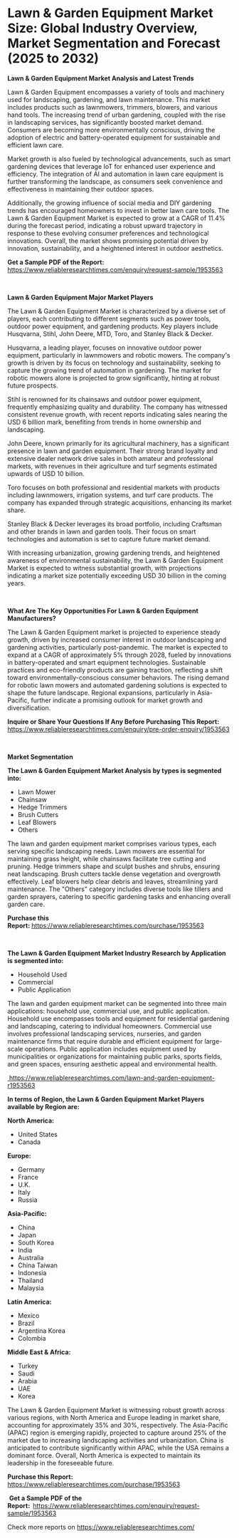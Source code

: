 <p><h1>Lawn & Garden Equipment Market Size: Global Industry Overview, Market Segmentation and Forecast (2025 to 2032)</h1></p><p><strong>Lawn & Garden Equipment Market Analysis and Latest Trends</strong></p>
<p><p>Lawn & Garden Equipment encompasses a variety of tools and machinery used for landscaping, gardening, and lawn maintenance. This market includes products such as lawnmowers, trimmers, blowers, and various hand tools. The increasing trend of urban gardening, coupled with the rise in landscaping services, has significantly boosted market demand. Consumers are becoming more environmentally conscious, driving the adoption of electric and battery-operated equipment for sustainable and efficient lawn care.</p><p>Market growth is also fueled by technological advancements, such as smart gardening devices that leverage IoT for enhanced user experience and efficiency. The integration of AI and automation in lawn care equipment is further transforming the landscape, as consumers seek convenience and effectiveness in maintaining their outdoor spaces. </p><p>Additionally, the growing influence of social media and DIY gardening trends has encouraged homeowners to invest in better lawn care tools. The Lawn & Garden Equipment Market is expected to grow at a CAGR of 11.4% during the forecast period, indicating a robust upward trajectory in response to these evolving consumer preferences and technological innovations. Overall, the market shows promising potential driven by innovation, sustainability, and a heightened interest in outdoor aesthetics.</p></p>
<p><strong>Get a Sample PDF of the Report:&nbsp;</strong> <a href="https://www.reliableresearchtimes.com/enquiry/request-sample/1953563?utm_campaign=2105&utm_medium=2&utm_source=Github&utm_content=ia&utm_term=18022025&utm_id=lawn-garden-equipment">https://www.reliableresearchtimes.com/enquiry/request-sample/1953563</a></p>
<p>&nbsp;</p>
<p><strong>Lawn & Garden Equipment Major Market Players</strong></p>
<p><p>The Lawn & Garden Equipment Market is characterized by a diverse set of players, each contributing to different segments such as power tools, outdoor power equipment, and gardening products. Key players include Husqvarna, Stihl, John Deere, MTD, Toro, and Stanley Black & Decker.</p><p>Husqvarna, a leading player, focuses on innovative outdoor power equipment, particularly in lawnmowers and robotic mowers. The company's growth is driven by its focus on technology and sustainability, seeking to capture the growing trend of automation in gardening. The market for robotic mowers alone is projected to grow significantly, hinting at robust future prospects.</p><p>Stihl is renowned for its chainsaws and outdoor power equipment, frequently emphasizing quality and durability. The company has witnessed consistent revenue growth, with recent reports indicating sales nearing the USD 6 billion mark, benefiting from trends in home ownership and landscaping.</p><p>John Deere, known primarily for its agricultural machinery, has a significant presence in lawn and garden equipment. Their strong brand loyalty and extensive dealer network drive sales in both amateur and professional markets, with revenues in their agriculture and turf segments estimated upwards of USD 10 billion.</p><p>Toro focuses on both professional and residential markets with products including lawnmowers, irrigation systems, and turf care products. The company has expanded through strategic acquisitions, enhancing its market share.</p><p>Stanley Black & Decker leverages its broad portfolio, including Craftsman and other brands in lawn and garden tools. Their focus on smart technologies and automation is set to capture future market demand.</p><p>With increasing urbanization, growing gardening trends, and heightened awareness of environmental sustainability, the Lawn & Garden Equipment Market is expected to witness substantial growth, with projections indicating a market size potentially exceeding USD 30 billion in the coming years.</p></p>
<p>&nbsp;</p>
<p><strong>What Are The Key Opportunities For Lawn & Garden Equipment Manufacturers?</strong></p>
<p><p>The Lawn & Garden Equipment market is projected to experience steady growth, driven by increased consumer interest in outdoor landscaping and gardening activities, particularly post-pandemic. The market is expected to expand at a CAGR of approximately 5% through 2028, fueled by innovations in battery-operated and smart equipment technologies. Sustainable practices and eco-friendly products are gaining traction, reflecting a shift toward environmentally-conscious consumer behaviors. The rising demand for robotic lawn mowers and automated gardening solutions is expected to shape the future landscape. Regional expansions, particularly in Asia-Pacific, further indicate a promising outlook for market growth and diversification.</p></p>
<p><strong>Inquire or Share Your Questions If Any Before Purchasing This Report:</strong> <a href="https://www.reliableresearchtimes.com/enquiry/pre-order-enquiry/1953563?utm_campaign=2105&utm_medium=2&utm_source=Github&utm_content=ia&utm_term=18022025&utm_id=lawn-garden-equipment">https://www.reliableresearchtimes.com/enquiry/pre-order-enquiry/1953563</a></p>
<p>&nbsp;</p>
<p><strong>Market Segmentation</strong></p>
<p><strong>The Lawn & Garden Equipment Market Analysis by types is segmented into:</strong></p>
<p><ul><li>Lawn Mower</li><li>Chainsaw</li><li>Hedge Trimmers</li><li>Brush Cutters</li><li>Leaf Blowers</li><li>Others</li></ul></p>
<p><p>The lawn and garden equipment market comprises various types, each serving specific landscaping needs. Lawn mowers are essential for maintaining grass height, while chainsaws facilitate tree cutting and pruning. Hedge trimmers shape and sculpt bushes and shrubs, ensuring neat landscaping. Brush cutters tackle dense vegetation and overgrowth effectively. Leaf blowers help clear debris and leaves, streamlining yard maintenance. The "Others" category includes diverse tools like tillers and garden sprayers, catering to specific gardening tasks and enhancing overall garden care.</p></p>
<p><strong>Purchase this Report:&nbsp;</strong><a href="https://www.reliableresearchtimes.com/purchase/1953563?utm_campaign=2105&utm_medium=2&utm_source=Github&utm_content=ia&utm_term=18022025&utm_id=lawn-garden-equipment">https://www.reliableresearchtimes.com/purchase/1953563</a></p>
<p>&nbsp;</p>
<p><strong>The Lawn & Garden Equipment Market Industry Research by Application is segmented into:</strong></p>
<p><ul><li>Household Used</li><li>Commercial</li><li>Public Application</li></ul></p>
<p><p>The lawn and garden equipment market can be segmented into three main applications: household use, commercial use, and public application. Household use encompasses tools and equipment for residential gardening and landscaping, catering to individual homeowners. Commercial use involves professional landscaping services, nurseries, and garden maintenance firms that require durable and efficient equipment for large-scale operations. Public application includes equipment used by municipalities or organizations for maintaining public parks, sports fields, and green spaces, ensuring aesthetic appeal and environmental health.</p></p>
<p><a href="https://www.reliableresearchtimes.com/lawn-and-garden-equipment-r1953563?utm_campaign=2105&utm_medium=2&utm_source=Github&utm_content=ia&utm_term=18022025&utm_id=lawn-garden-equipment">&nbsp;https://www.reliableresearchtimes.com/lawn-and-garden-equipment-r1953563</a></p>
<p><strong>In terms of Region, the Lawn & Garden Equipment Market Players available by Region are:</strong></p>
<p>
    <p> <strong> North America: </strong>
        <ul>
            <li>United States</li>
            <li>Canada</li>
        </ul>
        </p> 
    <p> <strong> Europe: </strong>
        <ul>
            <li>Germany</li>
            <li>France</li>
            <li>U.K.</li>
            <li>Italy</li>
            <li>Russia</li>
        </ul>
        </p> 
    <p> <strong> Asia-Pacific: </strong>
        <ul>
            <li>China</li>
            <li>Japan</li>
            <li>South Korea</li>
            <li>India</li>
            <li>Australia</li>
            <li>China Taiwan</li>
            <li>Indonesia</li>
            <li>Thailand</li>
            <li>Malaysia</li>
        </ul>
        </p> 
    <p> <strong> Latin America: </strong>
        <ul>
            <li>Mexico</li>
            <li>Brazil</li>
            <li>Argentina Korea</li>
            <li>Colombia</li>
        </ul>
        </p> 
    <p> <strong> Middle East & Africa: </strong>
        <ul>
            <li>Turkey</li>
            <li>Saudi</li>
            <li>Arabia</li>
            <li>UAE</li>
            <li>Korea</li>
        </ul>
    </p>
    </p>
<p><p>The Lawn & Garden Equipment Market is witnessing robust growth across various regions, with North America and Europe leading in market share, accounting for approximately 35% and 30%, respectively. The Asia-Pacific (APAC) region is emerging rapidly, projected to capture around 25% of the market due to increasing landscaping activities and urbanization. China is anticipated to contribute significantly within APAC, while the USA remains a dominant force. Overall, North America is expected to maintain its leadership in the foreseeable future.</p></p>
<p><strong>Purchase this Report: </strong><a href="https://www.reliableresearchtimes.com/purchase/1953563?utm_campaign=2105&utm_medium=2&utm_source=Github&utm_content=ia&utm_term=18022025&utm_id=lawn-garden-equipment">https://www.reliableresearchtimes.com/purchase/1953563</a></p>
<p>&nbsp;<strong>Get a Sample PDF of the Report:&nbsp;&nbsp;</strong><a href="https://www.reliableresearchtimes.com/enquiry/request-sample/1953563?utm_campaign=2105&utm_medium=2&utm_source=Github&utm_content=ia&utm_term=18022025&utm_id=lawn-garden-equipment">https://www.reliableresearchtimes.com/enquiry/request-sample/1953563</a></p>
<p><strong></strong></p>
<p>Check more reports on <a href="https://www.reliableresearchtimes.com/?utm_campaign=2105&utm_medium=2&utm_source=Github&utm_content=ia&utm_term=18022025&utm_id=lawn-garden-equipment">https://www.reliableresearchtimes.com/</a></p>